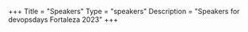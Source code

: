 +++
Title = "Speakers"
Type = "speakers"
Description = "Speakers for devopsdays Fortaleza 2023"
+++
